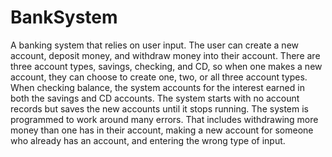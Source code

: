 # BankSystem
A banking system that relies on user input. The user can create a new account, deposit money, and withdraw money into their account. There are three account types, savings, checking, and CD, so when one makes a new account, they can choose to create one, two, or all three account types. When checking balance, the system accounts for the interest earned in both the savings and CD accounts. The system starts with no account records but saves the new accounts until it stops running.  The system is programmed to work around many errors. That includes withdrawing more money than one has in their account, making a new account for someone who already has an account, and entering the wrong type of input.
